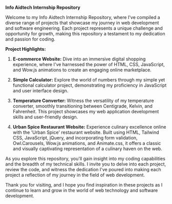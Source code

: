 **Info Aidtech Internship Repository**

Welcome to my Info Aidtech Internship Repository, where I've compiled a diverse range of projects that showcase my journey in web development and software engineering. Each project represents a unique challenge and opportunity for growth, making this repository a testament to my dedication and passion for coding.

**Project Highlights:**

1. **E-commerce Website:** Dive into an immersive digital shopping experience, where I've harnessed the power of HTML, CSS, JavaScript, and Wow.js animations to create an engaging online marketplace.

2. **Simple Calculator:** Explore the world of numbers through my simple yet functional calculator project, demonstrating my proficiency in JavaScript and user interface design.

3. **Temperature Converter:** Witness the versatility of my temperature converter, smoothly transitioning between Centigrade, Kelvin, and Fahrenheit. This project showcases my web application development skills and user-friendly design.

4. **Urban Spice Restaurant Website:** Experience culinary excellence online with the 'Urban Spice' restaurant website. Built using HTML, Tailwind CSS, JavaScript, jQuery, and incorporating form validation, Owl.Carousels, Wow.js animations, and Animate.css, it offers a classic and visually captivating representation of a culinary haven on the web.

As you explore this repository, you'll gain insight into my coding capabilities and the breadth of my technical skills. I invite you to delve into each project, review the code, and witness the dedication I've poured into making each project a reflection of my journey in the field of web development.

Thank you for visiting, and I hope you find inspiration in these projects as I continue to learn and grow in the world of web technology and software development.
